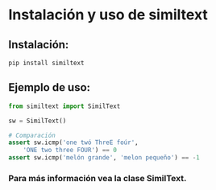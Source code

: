 # Instalación y uso de **similtext**

## Instalación:
```bash/powershell
pip install similtext
```

## Ejemplo de uso:
```python
from similtext import SimilText

sw = SimilText()

# Comparación
assert sw.icmp('one twó ThreE foúr',
    'ONE two three FOUR') == 0
assert sw.icmp('melón grande', 'melon pequeño') == -1
```

### Para más información vea la clase **SimilText**.